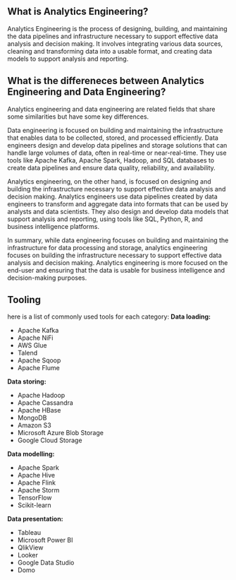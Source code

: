 ## What is Analytics Engineering?

Analytics Engineering is the process of designing, building, and maintaining the data pipelines and infrastructure necessary to support effective data analysis and decision making. It involves integrating various data sources, cleaning and transforming data into a usable format, and creating data models to support analysis and reporting.

## What is the differeneces between Analytics Engineering and Data Engineering?

Analytics engineering and data engineering are related fields that share some similarities but have some key differences.

Data engineering is focused on building and maintaining the infrastructure that enables data to be collected, stored, and processed efficiently. Data engineers design and develop data pipelines and storage solutions that can handle large volumes of data, often in real-time or near-real-time. They use tools like Apache Kafka, Apache Spark, Hadoop, and SQL databases to create data pipelines and ensure data quality, reliability, and availability.

Analytics engineering, on the other hand, is focused on designing and building the infrastructure necessary to support effective data analysis and decision making. Analytics engineers use data pipelines created by data engineers to transform and aggregate data into formats that can be used by analysts and data scientists. They also design and develop data models that support analysis and reporting, using tools like SQL, Python, R, and business intelligence platforms.

In summary, while data engineering focuses on building and maintaining the infrastructure for data processing and storage, analytics engineering focuses on building the infrastructure necessary to support effective data analysis and decision making. Analytics engineering is more focused on the end-user and ensuring that the data is usable for business intelligence and decision-making purposes.

## Tooling

here is a list of commonly used tools for each category:
**Data loading:**
-   Apache Kafka
-   Apache NiFi
-   AWS Glue
-   Talend
-   Apache Sqoop
-   Apache Flume

**Data storing:**
-   Apache Hadoop
-   Apache Cassandra
-   Apache HBase
-   MongoDB
-   Amazon S3
-   Microsoft Azure Blob Storage
-   Google Cloud Storage

**Data modelling:**
-   Apache Spark
-   Apache Hive
-   Apache Flink
-   Apache Storm
-   TensorFlow
-   Scikit-learn

**Data presentation:**
-   Tableau
-   Microsoft Power BI
-   QlikView
-   Looker
-   Google Data Studio
-   Domo

